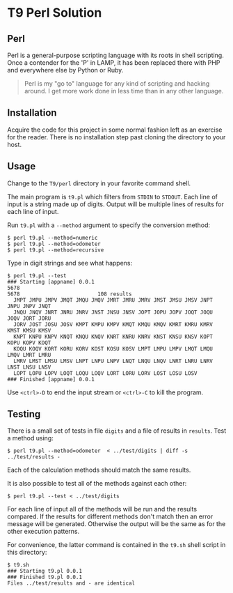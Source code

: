 # T9 Perl Solution

## Perl

Perl is a general-purpose scripting language with its roots in shell scripting.
Once a contender for the 'P' in LAMP, it has been replaced there with PHP
and everywhere else by Python or Ruby.

> Perl is my "go to" language for any kind of scripting and hacking around.
I get more work done in less time than in any other language.

## Installation

Acquire the code for this project in some normal fashion left as an exercise
for the reader.
There is no installation step past cloning the directory to your host.

## Usage

Change to the `T9/perl` directory in your favorite command shell.

The main program is `t9.pl` which filters from `STDIN` to `STDOUT`.
Each line of input is a string made up of digits.
Output will be multiple lines of results for each line of input.

Run `t9.pl` with a `--method` argument to specify the conversion method:

    $ perl t9.pl --method=numeric
    $ perl t9.pl --method=odometer
    $ perl t9.pl --method=recursive

Type in digit strings and see what happens:

    $ perl t9.pl --test
    ### Starting [appname] 0.0.1
    5678
    5678                         108 results
      JMPT JMPU JMPV JMQT JMQU JMQV JMRT JMRU JMRV JMST JMSU JMSV JNPT JNPU JNPV JNQT
      JNQU JNQV JNRT JNRU JNRV JNST JNSU JNSV JOPT JOPU JOPV JOQT JOQU JOQV JORT JORU
      JORV JOST JOSU JOSV KMPT KMPU KMPV KMQT KMQU KMQV KMRT KMRU KMRV KMST KMSU KMSV
      KNPT KNPU KNPV KNQT KNQU KNQV KNRT KNRU KNRV KNST KNSU KNSV KOPT KOPU KOPV KOQT
      KOQU KOQV KORT KORU KORV KOST KOSU KOSV LMPT LMPU LMPV LMQT LMQU LMQV LMRT LMRU
      LMRV LMST LMSU LMSV LNPT LNPU LNPV LNQT LNQU LNQV LNRT LNRU LNRV LNST LNSU LNSV
      LOPT LOPU LOPV LOQT LOQU LOQV LORT LORU LORV LOST LOSU LOSV
    ### Finished [appname] 0.0.1

Use `<ctrl>-D` to end the input stream or `<ctrl>-C` to kill the program.

## Testing

There is a small set of tests in file `digits` and a file of results in `results`.
Test a method using:

    $ perl t9.pl --method=odometer  < ../test/digits | diff -s ../test/results -

Each of the calculation methods should match the same results.

It is also possible to test all of the methods against each other:

    $ perl t9.pl --test < ../test/digits

For each line of input all of the methods will be run and the results compared.
If the results for different methods don't match then an error message will be generated.
Otherwise the output will be the same as for the other execution patterns.

For convenience, the latter command is contained in the `t9.sh` shell script in this directory:

    $ t9.sh 
    ### Starting t9.pl 0.0.1
    ### Finished t9.pl 0.0.1
    Files ../test/results and - are identical
